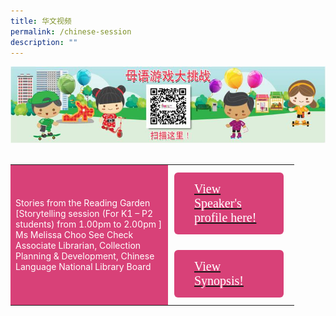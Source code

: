 ```yaml
---
title: 华文视频
permalink: /chinese-session
description: ""
---
```

<html>
<head>
<style>
	.btn1, .btn2{
	font-size: 20px;
    font-family: KaiTi;
    background-color: #d84178;;
    padding: 15px 32px;
    margin: 4px 2px;
    border-radius: 6px;
    width: 60%;
	color:#fff;
	}
	 .btn1:hover {
background-color: lightgrey;!important;
}
 .btn2:hover {
background-color: lightgrey;!important;
}
</style>
</head>
<body>
	<img src="/images/mtls2021_challenge_cl.jpg"><br><br>
<table style="border-collapse: collapse;
  width: 90%;">
  <tr>
    <td style="border: none; 
  text-align: left;padding: 8px;background-color:#d84178;color:#fff"> Stories from the Reading Garden<br/>[Storytelling session (For K1 – P2 students) from 1.00pm to 2.00pm ]<br/>
   Ms Melissa Choo See Check<br/>
		Associate Librarian, Collection Planning & Development, Chinese Language
National Library Board </td>
    <td style="border: none;
  text-align: left;padding: 8px;"><a href="/clmoe/Creative-O/"> <div class="btn1" style="font-size:20px;font-family:KaiTi;">
       View Speaker's profile here!</div></a> <br/>
         <a href="/clmoe/Creative-O/"> <div class="btn2" style="font-size:20px;font-family:KaiTi;">
        View Synopsis!</div></a> 
        </td>
    </tr>
   </table>
</body>
</html>
